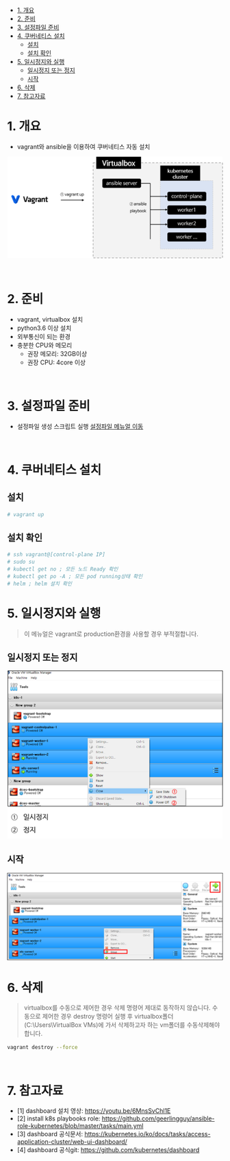 - [1. 개요](#1-개요)
- [2. 준비](#2-준비)
- [3. 설정파일 준비](#3-설정파일-준비)
- [4. 쿠버네티스 설치](#4-쿠버네티스-설치)
  - [설치](#설치)
  - [설치 확인](#설치-확인)
- [5. 일시정지와 실행](#5-일시정지와-실행)
  - [일시정지 또는 정지](#일시정지-또는-정지)
  - [시작](#시작)
- [6. 삭제](#6-삭제)
- [7. 참고자료](#7-참고자료)

# 1. 개요
* vagrant와 ansible을 이용하여 쿠버네티스 자동 설치

![](imgs/infra.png)

<br>

# 2. 준비
* vagrant, virtualbox 설치
* python3.6 이상 설치
* 외부통신이 되는 환경
* 충분한 CPU와 메모리
  * 권장 메모리: 32GB이상
  * 권장 CPU: 4core 이상

<br>

# 3. 설정파일 준비
* 설정파일 생성 스크립트 실행
[설정파일 메뉴얼 이동](./config/Readme.md)

<br>

# 4. 쿠버네티스 설치
## 설치
```sh
# vagrant up
```
## 설치 확인
```sh
# ssh vagrant@[control-plane IP]
# sudo su
# kubectl get no ; 모든 노드 Ready 확인
# kubectl get po -A ; 모든 pod running상태 확인
# helm ; helm 설치 확인
```

# 5. 일시정지와 실행
> 이 메뉴얼은 vagrant로 production환경을 사용할 경우 부적절합니다.
## 일시정지 또는 정지
![](imgs/stop.png)

## 시작
![](imgs/start.png)


# 6. 삭제
> virtualbox를 수동으로 제어한 경우 삭제 명령어 제대로 동작하지 않습니다. 수동으로 제어한 경우 destroy 명령어 실행 후 virtualbox폴더(C:\Users\VirtualBox VMs)에 가서 삭제하고자 하는 vm폴더를 수동삭제해야 합니다.
```sh
vagrant destroy --force
```

<br>

# 7. 참고자료
* [1] dashboard 설치 영상: https://youtu.be/6MnsSvChl1E
* [2] install k8s playbooks role: https://github.com/geerlingguy/ansible-role-kubernetes/blob/master/tasks/main.yml
* [3] dashboard 공식문서: https://kubernetes.io/ko/docs/tasks/access-application-cluster/web-ui-dashboard/
* [4] dashboard 공식git: https://github.com/kubernetes/dashboard